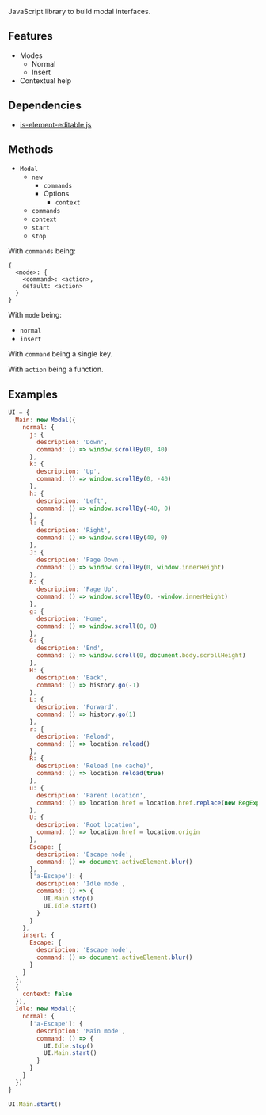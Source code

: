 JavaScript library to build modal interfaces.

Features
--------

- Modes
  - Normal
  - Insert
- Contextual help

Dependencies
------------

- [is-element-editable.js][]

Methods
-------

- `Modal`
  - `new`
    - `commands`
    - Options
      - `context`
  - `commands`
  - `context`
  - `start`
  - `stop`

With `commands` being:

```
{
  <mode>: {
    <command>: <action>,
    default: <action>
  }
}
```

With `mode` being:

- `normal`
- `insert`

With `command` being a single key.

With `action` being a function.

Examples
--------

``` javascript
UI = {
  Main: new Modal({
    normal: {
      j: {
        description: 'Down',
        command: () => window.scrollBy(0, 40)
      },
      k: {
        description: 'Up',
        command: () => window.scrollBy(0, -40)
      },
      h: {
        description: 'Left',
        command: () => window.scrollBy(-40, 0)
      },
      l: {
        description: 'Right',
        command: () => window.scrollBy(40, 0)
      },
      J: {
        description: 'Page Down',
        command: () => window.scrollBy(0, window.innerHeight)
      },
      K: {
        description: 'Page Up',
        command: () => window.scrollBy(0, -window.innerHeight)
      },
      g: {
        description: 'Home',
        command: () => window.scroll(0, 0)
      },
      G: {
        description: 'End',
        command: () => window.scroll(0, document.body.scrollHeight)
      },
      H: {
        description: 'Back',
        command: () => history.go(-1)
      },
      L: {
        description: 'Forward',
        command: () => history.go(1)
      },
      r: {
        description: 'Reload',
        command: () => location.reload()
      },
      R: {
        description: 'Reload (no cache)',
        command: () => location.reload(true)
      },
      u: {
        description: 'Parent location',
        command: () => location.href = location.href.replace(new RegExp('^([a-z]+://.+)/.+/?$'), '$1')
      },
      U: {
        description: 'Root location',
        command: () => location.href = location.origin
      },
      Escape: {
        description: 'Escape node',
        command: () => document.activeElement.blur()
      },
      ['a-Escape']: {
        description: 'Idle mode',
        command: () => {
          UI.Main.stop()
          UI.Idle.start()
        }
      }
    },
    insert: {
      Escape: {
        description: 'Escape node',
        command: () => document.activeElement.blur()
      }
    }
  },
  {
    context: false
  }),
  Idle: new Modal({
    normal: {
      ['a-Escape']: {
        description: 'Main mode',
        command: () => {
          UI.Idle.stop()
          UI.Main.start()
        }
      }
    }
  })
}
```

``` javascript
UI.Main.start()
```

[is-element-editable.js]: https://github.com/alexherbo2/is-element-editable.js
